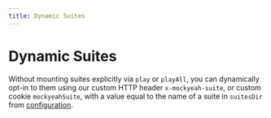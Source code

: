 ```yaml
---
title: Dynamic Suites
---
```


# Dynamic Suites

Without mounting suites explicitly via `play` or `playAll`, you can dynamically opt-in to them
using our custom HTTP header `x-mockyeah-suite`, or custom cookie `mockyeahSuite`,
with a value equal to the name of a suite in `suitesDir` from [configuration](../../Configuration).
